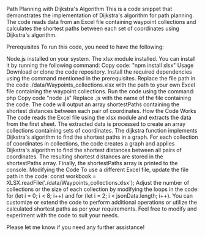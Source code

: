 Path Planning with Dijkstra's Algorithm
This is a code snippet that demonstrates the implementation of Dijkstra's algorithm for path planning. The code reads data from an Excel file containing waypoint collections and calculates the shortest paths between each set of coordinates using Dijkstra's algorithm.

Prerequisites
To run this code, you need to have the following:

Node.js installed on your system.
The xlsx module installed. You can install it by running the following command:
Copy code:
"npm install xlsx"
Usage
Download or clone the code repository.
Install the required dependencies using the command mentioned in the prerequisites.
Replace the file path in the code ./data/Waypoints_collections.xlsx with the path to your own Excel file containing the waypoint collections.
Run the code using the command:
php
Copy code
"node <filename>.js"
Replace <filename>.js with the name of the file containing the code.
The code will output an array shortestPaths containing the shortest distances between each pair of coordinates.
How the Code Works
The code reads the Excel file using the xlsx module and extracts the data from the first sheet.
The extracted data is processed to create an array collections containing sets of coordinates.
The dijkstra function implements Dijkstra's algorithm to find the shortest paths in a graph.
For each collection of coordinates in collections, the code creates a graph and applies Dijkstra's algorithm to find the shortest distances between all pairs of coordinates.
The resulting shortest distances are stored in the shortestPaths array.
Finally, the shortestPaths array is printed to the console.
Modifying the Code
To use a different Excel file, update the file path in the code: const workbook = XLSX.readFile('./data/Waypoints_collections.xlsx');
Adjust the number of collections or the size of each collection by modifying the loops in the code: for (let i = 0; i < 8; i++) and for (let i = 2; i < jsonData.length; i++).
You can customize or extend the code to perform additional operations or utilize the calculated shortest paths as per your requirements.
Feel free to modify and experiment with the code to suit your needs.

Please let me know if you need any further assistance!
